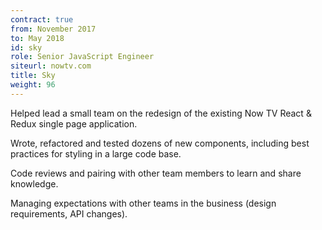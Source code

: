 ```yaml
---
contract: true
from: November 2017
to: May 2018
id: sky
role: Senior JavaScript Engineer
siteurl: nowtv.com
title: Sky
weight: 96
---
```


Helped lead a small team on the redesign of the existing Now TV React & Redux
single page application.

Wrote, refactored and tested dozens of new components, including best
practices for styling in a large code base.

Code reviews and pairing with other team members to learn and share knowledge.

Managing expectations with other teams in the business (design requirements, API
changes).
